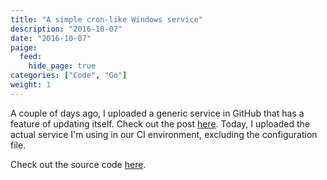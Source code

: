```yaml
---
title: "A simple cron-like Windows service"
description: "2016-10-07"
date: "2016-10-07"
paige:
  feed:
    hide_page: true
categories: ["Code", "Go"]
weight: 1
---
```


A couple of days ago, I uploaded a generic service in GitHub that has a feature of updating itself. Check out the post [here](http://flowerinthenight.com/blog/2016/09/27/windows-delay-update-service-go). Today, I uploaded the actual service I'm using in our CI environment, excluding the configuration file.

Check out the source code [here](https://github.com/flowerinthenight/holly).

<br>
